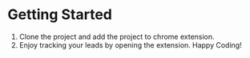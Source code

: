 # Getting Started
1) Clone the project and add the project to chrome extension.
2) Enjoy tracking your leads by opening the extension.
Happy Coding!
